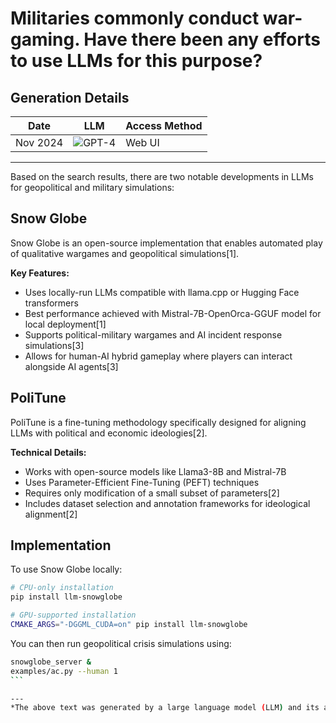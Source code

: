 # Militaries commonly conduct war-gaming. Have there been any efforts to use LLMs for this purpose?

## Generation Details

| Date       | LLM        | Access Method |
|------------|------------|---------------|
| Nov 2024 | ![GPT-4](https://img.shields.io/badge/GPT--4-412991?style=for-the-badge&logo=openai&logoColor=white) |  Web UI |

---

Based on the search results, there are two notable developments in LLMs for geopolitical and military simulations:

## Snow Globe

Snow Globe is an open-source implementation that enables automated play of qualitative wargames and geopolitical simulations\[1].

**Key Features:**

- Uses locally-run LLMs compatible with llama.cpp or Hugging Face transformers
- Best performance achieved with Mistral-7B-OpenOrca-GGUF model for local deployment\[1]
- Supports political-military wargames and AI incident response simulations\[3]
- Allows for human-AI hybrid gameplay where players can interact alongside AI agents\[3]

## PoliTune

PoliTune is a fine-tuning methodology specifically designed for aligning LLMs with political and economic ideologies\[2].

**Technical Details:**

- Works with open-source models like Llama3-8B and Mistral-7B
- Uses Parameter-Efficient Fine-Tuning (PEFT) techniques
- Requires only modification of a small subset of parameters\[2]
- Includes dataset selection and annotation frameworks for ideological alignment\[2]

## Implementation

To use Snow Globe locally:

```bash
# CPU-only installation
pip install llm-snowglobe

# GPU-supported installation
CMAKE_ARGS="-DGGML_CUDA=on" pip install llm-snowglobe
```

You can then run geopolitical crisis simulations using:

````bash
snowglobe_server &
examples/ac.py --human 1
```

---
*The above text was generated by a large language model (LLM) and its accuracy has not been validated. This page is part of 'LLMs-on-LLMs,' a Github repository by Daniel Rosehill which explores how curious humans can use LLMs to better their understanding of LLMs and AI. However, the information should not be regarded as authoritative and given the fast pace of evolution in LLM technology will eventually become deprecated. This footer was added at 16-Nov-2024.*
